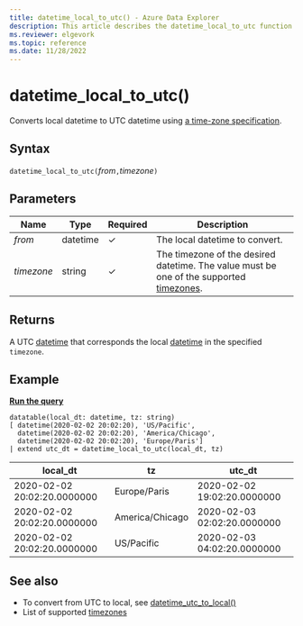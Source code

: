 ```yaml
---
title: datetime_local_to_utc() - Azure Data Explorer
description: This article describes the datetime_local_to_utc function in Azure Data Explorer.
ms.reviewer: elgevork
ms.topic: reference
ms.date: 11/28/2022
---
```

# datetime_local_to_utc()

Converts local datetime to UTC datetime using [a time-zone specification](timezone.md).

## Syntax

`datetime_local_to_utc(`*from*`,`*timezone*`)`

## Parameters

| Name | Type | Required | Description |
|--|--|--|--|
| *from* | datetime | &check; | The local datetime to convert.|
| *timezone* | string | &check; | The timezone of the desired datetime. The value must be one of the supported [timezones](timezone.md).|

## Returns

A UTC [datetime](./scalar-data-types/datetime.md) that corresponds the local [datetime](./scalar-data-types/datetime.md) in the specified `timezone`.

## Example

[**Run the query**](https://dataexplorer.azure.com/clusters/help/databases/Samples?query=H4sIAAAAAAAAA42PTQsCIRCG7/6KubmCseJR6BDRPYhOEWI6bYK7hjsLEf34jMBrMS9zmI935gmOalwSdil7l2wgA8ERUhxRAj0NzFTiNAh2avVOK61WSleBVkZpo5WQwI+Hfu98vEbPJTD4Ob8ZsUTv+u2t5iH/t7RbSr5jPVTizM/sBfggnAIs5OvzsG4G9gtE2dZWo/swiTePz2vZ9QAAAA==)

```kusto
datatable(local_dt: datetime, tz: string)
[ datetime(2020-02-02 20:02:20), 'US/Pacific', 
  datetime(2020-02-02 20:02:20), 'America/Chicago', 
  datetime(2020-02-02 20:02:20), 'Europe/Paris']
| extend utc_dt = datetime_local_to_utc(local_dt, tz)
```

|local_dt|tz|utc_dt|
|---|---|---|
|2020-02-02 20:02:20.0000000|Europe/Paris|2020-02-02 19:02:20.0000000|
|2020-02-02 20:02:20.0000000|America/Chicago|2020-02-03 02:02:20.0000000|
|2020-02-02 20:02:20.0000000|US/Pacific|2020-02-03 04:02:20.0000000|

## See also

* To convert from UTC to local, see [datetime_utc_to_local()](datetime-utc-to-local-function.md)
* List of supported [timezones](timezone.md)
